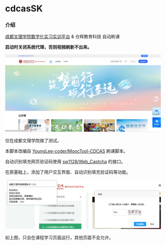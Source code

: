 # cdcasSK

### 介绍

 [成都文理学院数字化实习实训平台](https://zxshixun.cdcas.com/)  & 仓辉教育科技 自动刷课

**启动时关闭系统代理，否则视频刷新不出来。**

![1](./img/1.png)

仅在成都文理学院做了测试。 

本脚本改编自 [YoungLee-coder/MoocTool-CDCAS](https://github.com/YoungLee-coder/MoocTool-CDCAS) 刷课脚本。

自动识别填充网页验证码使用 [sw1128/Web_Captcha](https://github.com/sw1128/Web_Captcha) 的接口。

在原基础上，添加了用户交互界面、自动识别填充验证码等功能。

![1](./img/2.png)

如上图，只会在课程学习页面运行，其他页面不会允许。
